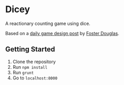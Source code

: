 # Dicey

A reactionary counting game using dice.

Based on a [daily game design post](http://www.foster-douglas.com/games/215-dicey/) by [Foster Douglas](http://foster-douglas.com).

## Getting Started

1. Clone the repository
2. Run `npm install`
3. Run `grunt`
4. Go to `localhost:8000`
